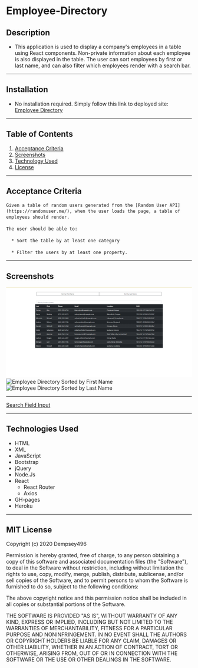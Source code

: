 # Employee-Directory

## Description
* This application is used to display a company's employees in a table using React components. Non-private information about each employee is also displayed in the table. The user can sort employees by first or last name, and can also filter which employees render with a search bar. 

***
## Installation 
* No installation required. Simply follow this link to deployed site: [Employee Directory](https://cryptic-beyond-19091.herokuapp.com/)

***
## Table of Contents

1. [Acceptance Criteria](#crit)
2. [Screenshots](#scrshot)
3. [Technology Used](#tech)
4. [License](#lice)

***
<a name="crit"></a>

## Acceptance Criteria 

```
Given a table of random users generated from the [Random User API](https://randomuser.me/), when the user loads the page, a table of employees should render. 

The user should be able to:

  * Sort the table by at least one category

  * Filter the users by at least one property.
```
***

<a name="scrshot"></a>

## Screenshots
![Employee Directory](/images/Unsorted.png)
![Employee Directory Sorted by First Name](./public/assets/img/burger_devour_app2.png)
![Employee Directory Sorted by Last Name](./public/assets/img/burger_devour_app2.png)
***
[Search Field Input](https://drive.google.com/file/d/11Y9eenXNgMnNh_c4QaE33INUkt3MCzjl/view)
***

<a name="tech"></a>

## Technologies Used

* HTML
* XML
* JavaScript
* Bootstrap
* jQuery
* Node.Js
* React
  - React Router
  - Axios
* GH-pages
* Heroku


***
<a name="lice"></a>

## MIT License

Copyright (c) 2020 Dempsey496

Permission is hereby granted, free of charge, to any person obtaining a copy
of this software and associated documentation files (the "Software"), to deal
in the Software without restriction, including without limitation the rights
to use, copy, modify, merge, publish, distribute, sublicense, and/or sell
copies of the Software, and to permit persons to whom the Software is
furnished to do so, subject to the following conditions:

The above copyright notice and this permission notice shall be included in all
copies or substantial portions of the Software.

THE SOFTWARE IS PROVIDED "AS IS", WITHOUT WARRANTY OF ANY KIND, EXPRESS OR
IMPLIED, INCLUDING BUT NOT LIMITED TO THE WARRANTIES OF MERCHANTABILITY,
FITNESS FOR A PARTICULAR PURPOSE AND NONINFRINGEMENT. IN NO EVENT SHALL THE
AUTHORS OR COPYRIGHT HOLDERS BE LIABLE FOR ANY CLAIM, DAMAGES OR OTHER
LIABILITY, WHETHER IN AN ACTION OF CONTRACT, TORT OR OTHERWISE, ARISING FROM,
OUT OF OR IN CONNECTION WITH THE SOFTWARE OR THE USE OR OTHER DEALINGS IN THE
SOFTWARE.

